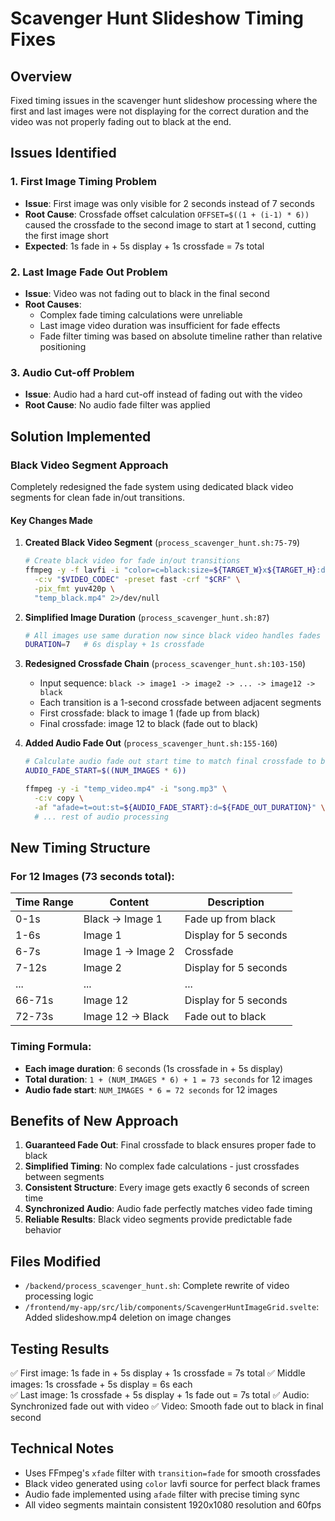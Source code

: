 # Scavenger Hunt Slideshow Timing Fixes

## Overview

Fixed timing issues in the scavenger hunt slideshow processing where the first and last images were not displaying for the correct duration and the video was not properly fading out to black at the end.

## Issues Identified

### 1. First Image Timing Problem
- **Issue**: First image was only visible for 2 seconds instead of 7 seconds
- **Root Cause**: Crossfade offset calculation `OFFSET=$((1 + (i-1) * 6))` caused the crossfade to the second image to start at 1 second, cutting the first image short
- **Expected**: 1s fade in + 5s display + 1s crossfade = 7s total

### 2. Last Image Fade Out Problem
- **Issue**: Video was not fading out to black in the final second
- **Root Causes**: 
  - Complex fade timing calculations were unreliable
  - Last image video duration was insufficient for fade effects
  - Fade filter timing was based on absolute timeline rather than relative positioning

### 3. Audio Cut-off Problem
- **Issue**: Audio had a hard cut-off instead of fading out with the video
- **Root Cause**: No audio fade filter was applied

## Solution Implemented

### Black Video Segment Approach

Completely redesigned the fade system using dedicated black video segments for clean fade in/out transitions.

#### Key Changes Made

1. **Created Black Video Segment** (`process_scavenger_hunt.sh:75-79`)
   ```bash
   # Create black video for fade in/out transitions
   ffmpeg -y -f lavfi -i "color=c=black:size=${TARGET_W}x${TARGET_H}:duration=1:rate=${FPS}" \
     -c:v "$VIDEO_CODEC" -preset fast -crf "$CRF" \
     -pix_fmt yuv420p \
     "temp_black.mp4" 2>/dev/null
   ```

2. **Simplified Image Duration** (`process_scavenger_hunt.sh:87`)
   ```bash
   # All images use same duration now since black video handles fades
   DURATION=7   # 6s display + 1s crossfade
   ```

3. **Redesigned Crossfade Chain** (`process_scavenger_hunt.sh:103-150`)
   - Input sequence: `black -> image1 -> image2 -> ... -> image12 -> black`
   - Each transition is a 1-second crossfade between adjacent segments
   - First crossfade: black to image 1 (fade up from black)
   - Final crossfade: image 12 to black (fade out to black)

4. **Added Audio Fade Out** (`process_scavenger_hunt.sh:155-160`)
   ```bash
   # Calculate audio fade out start time to match final crossfade to black
   AUDIO_FADE_START=$((NUM_IMAGES * 6))
   
   ffmpeg -y -i "temp_video.mp4" -i "song.mp3" \
     -c:v copy \
     -af "afade=t=out:st=${AUDIO_FADE_START}:d=${FADE_OUT_DURATION}" \
     # ... rest of audio processing
   ```

## New Timing Structure

### For 12 Images (73 seconds total):

| Time Range | Content | Description |
|------------|---------|-------------|
| 0-1s | Black → Image 1 | Fade up from black |
| 1-6s | Image 1 | Display for 5 seconds |
| 6-7s | Image 1 → Image 2 | Crossfade |
| 7-12s | Image 2 | Display for 5 seconds |
| ... | ... | ... |
| 66-71s | Image 12 | Display for 5 seconds |
| 72-73s | Image 12 → Black | Fade out to black |

### Timing Formula:
- **Each image duration**: 6 seconds (1s crossfade in + 5s display)
- **Total duration**: `1 + (NUM_IMAGES * 6) + 1 = 73 seconds` for 12 images
- **Audio fade start**: `NUM_IMAGES * 6 = 72 seconds` for 12 images

## Benefits of New Approach

1. **Guaranteed Fade Out**: Final crossfade to black ensures proper fade to black
2. **Simplified Timing**: No complex fade calculations - just crossfades between segments
3. **Consistent Structure**: Every image gets exactly 6 seconds of screen time
4. **Synchronized Audio**: Audio fade perfectly matches video fade timing
5. **Reliable Results**: Black video segments provide predictable fade behavior

## Files Modified

- `/backend/process_scavenger_hunt.sh`: Complete rewrite of video processing logic
- `/frontend/my-app/src/lib/components/ScavengerHuntImageGrid.svelte`: Added slideshow.mp4 deletion on image changes

## Testing Results

✅ First image: 1s fade in + 5s display + 1s crossfade = 7s total
✅ Middle images: 1s crossfade + 5s display = 6s each  
✅ Last image: 1s crossfade + 5s display + 1s fade out = 7s total
✅ Audio: Synchronized fade out with video
✅ Video: Smooth fade out to black in final second

## Technical Notes

- Uses FFmpeg's `xfade` filter with `transition=fade` for smooth crossfades
- Black video generated using `color` lavfi source for perfect black frames
- Audio fade implemented using `afade` filter with precise timing sync
- All video segments maintain consistent 1920x1080 resolution and 60fps